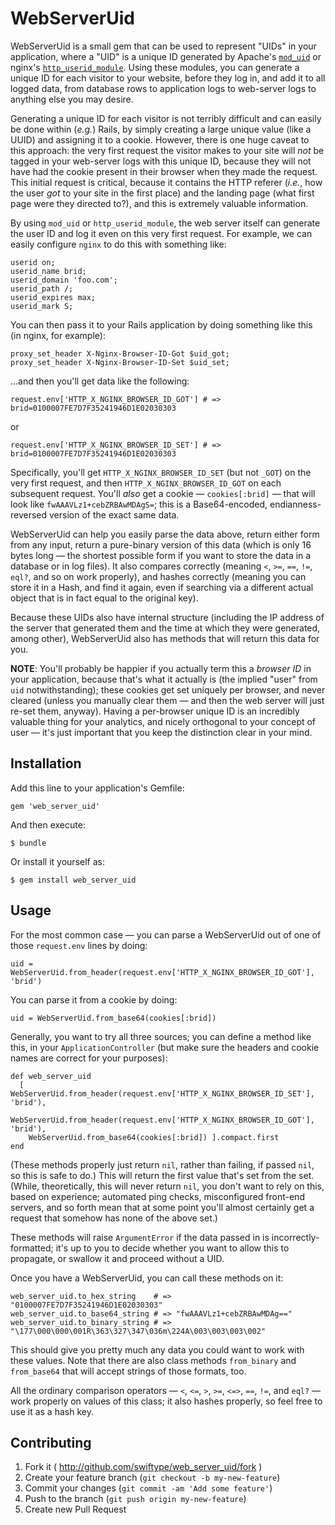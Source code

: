 # WebServerUid

WebServerUid is a small gem that can be used to represent "UIDs" in your application, where a "UID" is a unique ID
generated by Apache's [`mod_uid`](http://www.lexa.ru/programs/mod-uid-eng.html) or nginx's
[`http_userid_module`](http://nginx.org/en/docs/http/ngx_http_userid_module.html). Using these modules, you can
generate a unique ID for each visitor to your website, before they log in, and add it to all logged data, from database
rows to application logs to web-server logs to anything else you may desire.

Generating a unique ID for each visitor is not terribly difficult and can easily be done within (_e.g._) Rails, by
simply creating a large unique value (like a UUID) and assigning it to a cookie. However, there is one huge caveat to
this approach: the very first request the visitor makes to your site will _not_ be tagged in your web-server logs
with this unique ID, because they will not have had the cookie present in their browser when they made the request.
This initial request is critical, because it contains the HTTP referer (_i.e._, how the user _got_ to your site in the
first place) and the landing page (what first page were they directed to?), and this is extremely valuable
information.

By using `mod_uid` or `http_userid_module`, the web server itself can generate the user ID and log it even on this
very first request. For example, we can easily configure `nginx` to do this with something like:

    userid on;
    userid_name brid;
    userid_domain 'foo.com';
    userid_path /;
    userid_expires max;
    userid_mark S;

You can then pass it to your Rails application by doing something like this (in nginx, for example):

    proxy_set_header X-Nginx-Browser-ID-Got $uid_got;
    proxy_set_header X-Nginx-Browser-ID-Set $uid_set;

...and then you'll get data like the following:

    request.env['HTTP_X_NGINX_BROWSER_ID_GOT'] # => brid=0100007FE7D7F35241946D1E02030303

or

    request.env['HTTP_X_NGINX_BROWSER_ID_SET'] # => brid=0100007FE7D7F35241946D1E02030303

Specifically, you'll get `HTTP_X_NGINX_BROWSER_ID_SET` (but not `_GOT`) on the very first request, and then
`HTTP_X_NGINX_BROWSER_ID_GOT` on each subsequent request. You'll _also_ get a cookie &mdash; `cookies[:brid]` &mdash;
that will look like `fwAAAVLz1+cebZRBAwMDAgS=`; this is a Base64-encoded, endianness-reversed version of the exact
same data.

WebServerUid can help you easily parse the data above, return either form from any input, return a
pure-binary version of this data (which is only 16 bytes long &mdash; the shortest possible form if you want to store
the data in a database or in log files). It also compares correctly (meaning `<`, `>=`, `==`, `!=`, `eql?`, and so on
work properly), and hashes correctly (meaning you can store it in a Hash, and find it again, even if searching via a
different actual object that is in fact equal to the original key).

Because these UIDs also have internal structure (including the IP address of the server that generated them and the
time at which they were generated, among other), WebServerUid also has methods that will return this data for you.

**NOTE**: You'll probably be happier if you actually term this a _browser ID_ in your application, because that's what
it actually is (the implied "user" from `uid` notwithstanding); these cookies get set uniquely per browser, and never
cleared (unless you manually clear them &mdash; and then the web server will just re-set them, anyway). Having a
per-browser unique ID is an incredibly valuable thing for your analytics, and nicely orthogonal to your concept of
user &mdash; it's just important that you keep the distinction clear in your mind.

## Installation

Add this line to your application's Gemfile:

    gem 'web_server_uid'

And then execute:

    $ bundle

Or install it yourself as:

    $ gem install web_server_uid

## Usage

For the most common case &mdash; you can parse a WebServerUid out of one of those `request.env` lines by doing:

    uid = WebServerUid.from_header(request.env['HTTP_X_NGINX_BROWSER_ID_GOT'], 'brid')

You can parse it from a cookie by doing:

    uid = WebServerUid.from_base64(cookies[:brid])

Generally, you want to try all three sources; you can define a method like this, in your `ApplicationController`
(but make sure the headers and cookie names are correct for your purposes):

    def web_server_uid
      [ WebServerUid.from_header(request.env['HTTP_X_NGINX_BROWSER_ID_SET'], 'brid'),
        WebServerUid.from_header(request.env['HTTP_X_NGINX_BROWSER_ID_GOT'], 'brid'),
        WebServerUid.from_base64(cookies[:brid]) ].compact.first
    end

(These methods properly just return `nil`, rather than failing, if passed `nil`, so this is safe to do.) This will
return the first value that's set from the set. (While, theoretically, this will never return `nil`, you don't want to
rely on this, based on experience; automated ping checks, misconfigured front-end servers, and so forth mean that at
some point you'll almost certainly get a request that somehow has none of the above set.)

These methods will raise `ArgumentError` if the data passed in is incorrectly-formatted; it's up to you to decide
whether you want to allow this to propagate, or swallow it and proceed without a UID.

Once you have a WebServerUid, you can call these methods on it:

    web_server_uid.to_hex_string    # => "0100007FE7D7F35241946D1E02030303"
    web_server_uid.to_base64_string # => "fwAAAVLz1+cebZRBAwMDAg=="
    web_server_uid.to_binary_string # => "\177\000\000\001R\363\327\347\036m\224A\003\003\003\002"

This should give you pretty much any data you could want to work with these values. Note that there are also class
methods `from_binary` and `from_base64` that will accept strings of those formats, too.

All the ordinary comparison operators &mdash; `<`, `<=`, `>`, `>=`, `<=>`, `==`, `!=`, and `eql?` &mdash; work
properly on values of this class; it also hashes properly, so feel free to use it as a hash key.

## Contributing

1. Fork it ( http://github.com/swiftype/web_server_uid/fork )
2. Create your feature branch (`git checkout -b my-new-feature`)
3. Commit your changes (`git commit -am 'Add some feature'`)
4. Push to the branch (`git push origin my-new-feature`)
5. Create new Pull Request
